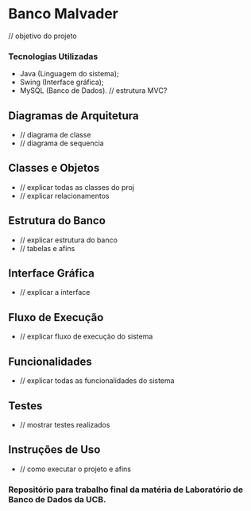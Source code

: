 # Banco Malvader
// objetivo do projeto

### Tecnologias Utilizadas
* Java (Linguagem do sistema);
* Swing (Interface gráfica);
* MySQL (Banco de Dados).
// estrutura MVC?

## Diagramas de Arquitetura
* // diagrama de classe
* // diagrama de sequencia

## Classes e Objetos
* // explicar todas as classes do proj
* // explicar relacionamentos

## Estrutura do Banco
* // explicar estrutura do banco
* // tabelas e afins

## Interface Gráfica
* // explicar a interface

## Fluxo de Execução
* // explicar fluxo de execução do sistema

## Funcionalidades
* // explicar todas as funcionalidades do sistema

## Testes
* // mostrar testes realizados

## Instruções de Uso
* // como executar o projeto e afins

### Repositório para trabalho final da matéria de Laboratório de Banco de Dados da UCB.
